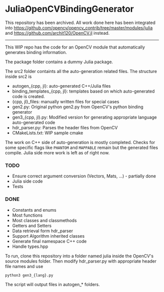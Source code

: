 # JuliaOpenCVBindingGenerator

This repository has been archived. All work done here has been integrated into https://github.com/opencv/opencv_contrib/tree/master/modules/julia and https://github.com/archit120/OpenCV.jl instead.

---

This WIP repo has the code for an OpenCV module that automatically generates binding information. 

The package folder contains a dummy Julia package. 

The src2 folder containts all the auto-generation related files. The structure inside src2 is 
 - autogen_{cpp, jl}: auto-generated C++/Julia files
 - binding_templates_{cpp, jl}: templates based on which auto-generated code is created.
 - {cpp, jl}_files: manually written files for special cases
 - gen2.py: Original python gen2.py from OpenCV's python binding generator
 - gen3_{cpp, jl}.py: Modified version for generating appropriate language auto-generated code
 - hdr_parser.py: Parses the header files from OpenCV
 - CMakeLists.txt: WIP sample cmake

The work on C++ side of auto-generation is mostly completed. Checks for some specific flags like `PHANTOM` and `MAPPABLE` remain but the generated files compile. Julia side more work is left as of right now. 

### TODO
 - Ensure correct argument conversion (Vectors, Mats, ...) - partially done
 - Julia side code
 - Tests


### DONE
 - Constants and enums
 - Most functions
 - Most classes and classmethods
 - Getters and Setters
 - Data retrieval form hdr_parser
 - Support Algorithm inherited classes
 - Generate final namespace C++ code
 - Handle types.hpp


To run, clone this repository into a folder named julia inside the OpenCV's source modules folder. Then modify hdr_parser.py with appropriate header file names and use

```python3 gen3_{lang}.py```

The script will output files in autogen_* folders. 

